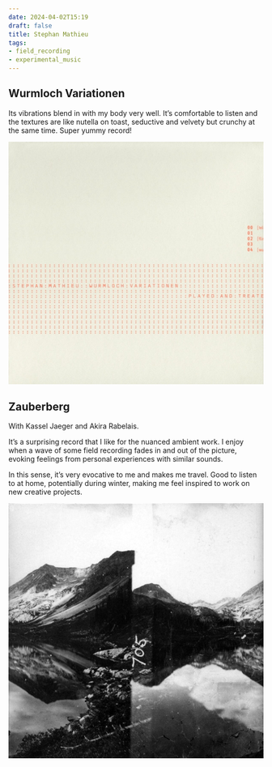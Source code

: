 ```yaml
---
date: 2024-04-02T15:19
draft: false
title: Stephan Mathieu
tags:
- field_recording
- experimental_music
---
```


## Wurmloch Variationen

Its vibrations blend in with my body very well. It’s comfortable to listen and the textures are like nutella on toast, seductive and velvety but crunchy at the same time. Super yummy record!

![](../attachment/vsc-paste/stephan-mathieu-240403114049.png)

## Zauberberg

With Kassel Jaeger and Akira Rabelais.

It’s a surprising record that I like for the nuanced ambient work. I enjoy when a wave of some field recording fades in and out of the picture, evoking feelings from personal experiences with similar sounds.

In this sense, it’s very evocative to me and makes me travel. Good to listen to at home, potentially during winter, making me feel inspired to work on new creative projects.

![Collage of film photos. They capture views from a mountain and it's rendered in black and white colors.](../attachment/vsc-paste/stephan-mathieu-240402152634.png)